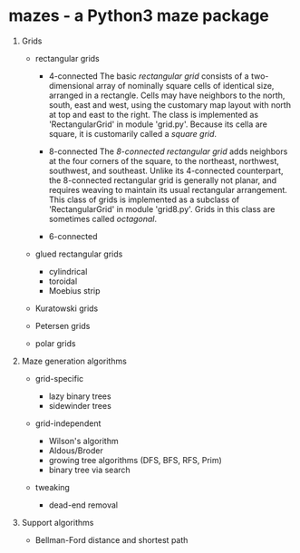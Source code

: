 # mazes - a Python3 maze package

 1. Grids

    * rectangular grids
      + 4-connected
        The basic *rectangular grid* consists of a two-dimensional array of nominally square cells of identical size, arranged in a rectangle.  Cells may have neighbors to the north, south, east and west, using the customary map layout with north at top and east to the right.  The class is implemented as 'RectangularGrid' in module 'grid.py'. Because its cella are square, it is customarily called a *square grid*.

      + 8-connected
        The *8-connected rectangular grid* adds neighbors at the four corners of the square, to the northeast, northwest, southwest, and southeast.  Unlike its 4-connected counterpart, the 8-connected rectangular grid is generally not planar, and requires weaving to maintain its usual rectangular arrangement.  This class of grids is implemented as a subclass of 'RectangularGrid' in module 'grid8.py'.  Grids in this class are sometimes called *octagonal*.

      + 6-connected

    * glued rectangular grids
      + cylindrical
      + toroidal
      + Moebius strip

    * Kuratowski grids

    * Petersen grids

    * polar grids
 
 2. Maze generation algorithms

    * grid-specific
      + lazy binary trees
      + sidewinder trees

    * grid-independent
      + Wilson's algorithm
      + Aldous/Broder
      + growing tree algorithms (DFS, BFS, RFS, Prim)
      + binary tree via search

    * tweaking
      + dead-end removal

 3. Support algorithms

    * Bellman-Ford distance and shortest path
 
 
